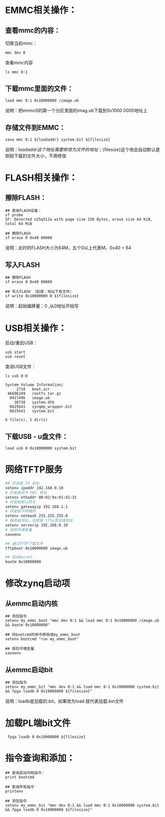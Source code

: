 # EMMC相关操作：

## 查看mmc的内容：

切换当前mmc：

```shell
mmc dev 0
```

查看mmc内容

```
ls mmc 0:1
```

## 下载mmc里面的文件：

```shell
load mmc 0:1 0x10000000 /image.ub
```

说明：把emmc0的第一个分区里面的imag.ub下载到0x1000 0000地址上

## 存储文件到EMMC：

```shell
save mmc 0:1 ${loadaddr} system.bit ${filesize}
```

说明：${loadaddr} 这个地址需要修改为文件的地址；${filesize}这个他会自动默认是刚刚下载的文件大小，不用修改









# FLASH相关操作：

## 擦除FLASH：

```shell
## 查询FLASH设备：
sf probe
SF: Detected n25q512a with page size 256 Bytes, erase size 64 KiB, total 64 MiB
```

```shell
## 擦除FLASH
sf erase 0 0x40 00000 
```

 说明：此时的FLASH大小为64M，五个0以上代表M，0x40 = 64

## 写入FLASH

```shell
## 擦除FLASH
sf erase 0 0x40 00000 

## 写入FLASH （前提：地址下有文件）
sf write 0x10000000 0 ${filesize}
```

说明：起始偏移量：0 ,从0地址开始写





# USB相关操作：

启动/重启USB：

```
usb start 
usb reset
```

查询USB文件：

```
ls usb 0:0

System Volume Information/
     2710   boot.scr
 46696249   rootfs.tar.gz
  9417496   image.ub
    38730   system.dtb
  6625641   zynqmp_wrapper.bit
  6625641   system.bit

6 file(s), 1 dir(s)

```

## 下载USB - u盘文件：

```shell
load usb 0 0x10000000 system.bit
```



# 网络TFTP服务

```bash
## 开发板 IP 地址
setenv ipaddr 192.168.0.10
# 开发板网卡 MAC 地址
setenv ethaddr 00:02:9a:01:d1:31    
# 开发板默认网关
setenv gatewayip 192.168.1.1    
# 开发板子网掩码
setenv netmask 255.255.255.0        
# 服务器地址，也就是 tftp发送端地址
setenv serverip 192.168.0.19
# 保存环境变量
saveenv                             

## 通过TFTP下载文件
tftpboot 0x10000000 image.ub

## 启动kernel
bootm 0x10000000
```



# 修改zynq启动项

## 从emmc启动内核

```shell
## 添加指令
setenv my_emmc_boot "mmc dev 0:1 && load mmc 0:1 0x10000000 /image.ub && bootm 0x10000000"

## 将bootcmd的命令修改成my_emmc_boot
setenv bootcmd "run my_emmc_boot" 

## 保存环境变量
saveenv
```

## 从emmc启动bit

```shell
## 添加指令
setenv my_emmc_bit "mmc dev 0:1 && load mmc 0:1 0x10000000 system.bit && fpga loadb 0 0x10000000 ${filesize}"
```

说明：loadb是加载的.bit，如果改为load 就代表加载.bin文件



# 加载PL端bit文件

```shell
 fpga loadb 0 0x10000000 ${filesize}
```



# 指令查询和添加：

```shell
## 查询启动内核指令：
print bootcmd

## 查询所有指令
printenv

## 添加指令
setenv my_emmc_bit "mmc dev 0:1 && load mmc 0:1 0x10000000 system.bit && fpga loadb 0 0x10000000 ${filesize}"
```



